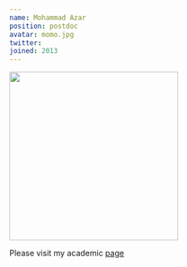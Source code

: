```yaml
---
name: Mohammad Azar
position: postdoc
avatar: momo.jpg
twitter:
joined: 2013
---
```


<img width="300" src="{{site.baseurl}}/images/people/{{page.avatar}}">

Please visit my academic [page](http://mgazar.net/academic/)
